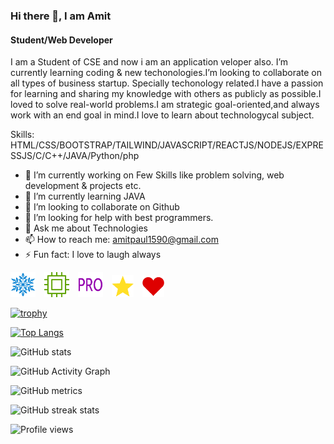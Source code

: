                              
### Hi there 👋, I am Amit
#### Student/Web Developer

I am a Student of CSE and now i am an application veloper also. I’m currently learning coding & new techonologies.I’m looking to collaborate on all types of business startup. Specially techonology related.I have a passion for learning and sharing my knowledge with others as publicly as possible.I loved to solve real-world problems.I am strategic goal-oriented,and always work with an end goal in mind.I love to learn about technologycal subject.

Skills: HTML/CSS/BOOTSTRAP/TAILWIND/JAVASCRIPT/REACTJS/NODEJS/EXPRESSJS/C/C++/JAVA/Python/php

- 🔭 I’m currently working on Few Skills like problem solving, web development & projects etc. 
- 🌱 I’m currently learning JAVA 
- 👯 I’m looking to collaborate on Github 
- 🤔 I’m looking for help with best programmers. 
- 💬 Ask me about Technologies 
- 📫 How to reach me: amitpaul1590@gmail.com 
- ⚡ Fun fact: I love to laugh always 



<a href='https://archiveprogram.github.com/'><img src='https://raw.githubusercontent.com/acervenky/animated-github-badges/master/assets/acbadge.gif' width='40' height='40'></a> <a href='https://docs.github.com/en/developers'><img src='https://raw.githubusercontent.com/acervenky/animated-github-badges/master/assets/devbadge.gif' width='40' height='40'></a> <a href='https://github.com/pricing'><img src='https://raw.githubusercontent.com/acervenky/animated-github-badges/master/assets/pro.gif' width='40' height='40'></a> <a href='https://stars.github.com/'><img src='https://raw.githubusercontent.com/acervenky/animated-github-badges/master/assets/starbadge.gif' width='35' height='35'></a> <a href='https://docs.github.com/en/github/supporting-the-open-source-community-with-github-sponsors'><img src='https://raw.githubusercontent.com/acervenky/animated-github-badges/master/assets/sponsorbadge.gif' width='35' height='35'></a> 

[![trophy](https://github-profile-trophy.vercel.app/?username=Amitpaul-1590)](https://github.com/ryo-ma/github-profile-trophy)

[![Top Langs](https://github-readme-stats.vercel.app/api/top-langs/?username=Amitpaul-1590)](https://github.com/anuraghazra/github-readme-stats)

![GitHub stats](https://github-readme-stats.vercel.app/api?username=Amitpaul-1590&show_icons=true&count_private=true)  

![GitHub Activity Graph](https://activity-graph.herokuapp.com/graph?username=Amitpaul-1590)  

![GitHub metrics](https://metrics.lecoq.io/Amitpaul-1590)  

![GitHub streak stats](https://github-readme-streak-stats.herokuapp.com/?user=Amitpaul-1590)  

![Profile views](https://gpvc.arturio.dev/Amitpaul-1590)  

